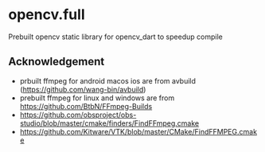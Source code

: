 # opencv.full

Prebuilt opencv static library for opencv_dart to speedup compile

## Acknowledgement

- prbuilt ffmpeg for android macos ios are from avbuild (https://github.com/wang-bin/avbuild)
- prebuilt ffmpeg for linux and windows are from https://github.com/BtbN/FFmpeg-Builds
- https://github.com/obsproject/obs-studio/blob/master/cmake/finders/FindFFmpeg.cmake
- https://github.com/Kitware/VTK/blob/master/CMake/FindFFMPEG.cmake
